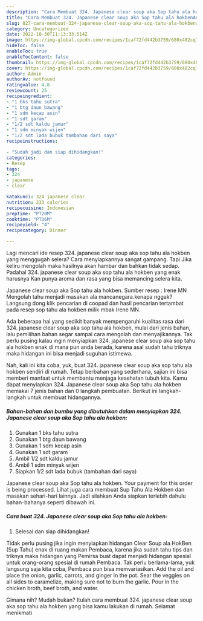 ```yaml
---
description: "Cara Membuat 324. Japanese clear soup aka Sop tahu ala hokbenAnti Ribet"
title: "Cara Membuat 324. Japanese clear soup aka Sop tahu ala hokbenAnti Ribet"
slug: 827-cara-membuat-324-japanese-clear-soup-aka-sop-tahu-ala-hokbenanti-ribet
category: Uncategorized
date: 2022-10-30T11:13:33.514Z
image: https://img-global.cpcdn.com/recipes/1caf72fd442b3759/680x482cq70/324-japanese-clear-soup-aka-sop-tahu-ala-hokben-foto-resep-utama.jpg
hideToc: false
enableToc: true
enableTocContent: false
thumbnail: https://img-global.cpcdn.com/recipes/1caf72fd442b3759/680x482cq70/324-japanese-clear-soup-aka-sop-tahu-ala-hokben-foto-resep-utama.jpg
cover: https://img-global.cpcdn.com/recipes/1caf72fd442b3759/680x482cq70/324-japanese-clear-soup-aka-sop-tahu-ala-hokben-foto-resep-utama.jpg
author: Admin
authorAv: notfound
ratingvalue: 4.8
reviewcount: 25
recipeingredient:
- "1 bks tahu sutra"
- "1 btg daun bawang"
- "1 sdm kecap asin"
- "1 sdt garam"
- "1/2 sdt kaldu jamur"
- "1 sdm minyak wijen"
- "1/2 sdt lada bubuk tambahan dari saya"
recipeinstructions:

- "Sudah jadi dan siap dihidangkan!"
categories:
- Resep
tags:
- 324
- japanese
- clear

katakunci: 324 japanese clear 
nutrition: 233 calories
recipecuisine: Indonesian
preptime: "PT20M"
cooktime: "PT36M"
recipeyield: "4"
recipecategory: Dinner

---
```



Lagi mencari ide resep 324. japanese clear soup aka sop tahu ala hokben yang menggugah selera? Cara menyiapkannya sangat gampang. Tapi Jika keliru mengolah maka hasilnya akan hambar dan bahkan tidak sedap. Padahal 324. japanese clear soup aka sop tahu ala hokben yang enak harusnya Kan punya aroma dan rasa yang bisa memancing selera kita.


Japanese clear soup aka Sop tahu ala hokben. Sumber resep : Irene MN Mengolah tahu menjadi masakan ala mancanegara.kenapa nggak? Langsung dong klik pencarian di coopad dan hasil pencarian tertambat pada resep sop tahu ala hokben milik mbak Irene MN.

Ada beberapa hal yang sedikit banyak mempengaruhi kualitas rasa dari 324. japanese clear soup aka sop tahu ala hokben, mulai dari jenis bahan, lalu pemilihan bahan segar sampai cara mengolah dan menyajikannya. Tak perlu pusing kalau ingin menyiapkan 324. japanese clear soup aka sop tahu ala hokben enak di mana pun anda berada, karena asal sudah tahu triknya maka hidangan ini bisa menjadi suguhan istimewa.


Nah, kali ini kita coba, yuk, buat 324. japanese clear soup aka sop tahu ala hokben sendiri di rumah. Tetap berbahan yang sederhana, sajian ini bisa memberi manfaat untuk membantu menjaga kesehatan tubuh kita. Kamu dapat menyiapkan 324. Japanese clear soup aka Sop tahu ala hokben memakai 7 jenis bahan dan 0 langkah pembuatan. Berikut ini langkah-langkah untuk membuat hidangannya.

<!--inarticleads1-->

##### Bahan-bahan dan bumbu yang dibutuhkan dalam menyiapkan 324. Japanese clear soup aka Sop tahu ala hokben:

1. Gunakan 1 bks tahu sutra
1. Gunakan 1 btg daun bawang
1. Gunakan 1 sdm kecap asin
1. Gunakan 1 sdt garam
1. Ambil 1/2 sdt kaldu jamur
1. Ambil 1 sdm minyak wijen
1. Siapkan 1/2 sdt lada bubuk (tambahan dari saya)


Japanese clear soup aka Sop tahu ala hokben. Your payment for this order is being processed. Lihat juga cara membuat Sup Tahu Ala Hokben dan masakan sehari-hari lainnya. Jadi silahkan Anda siapkan terlebih dahulu bahan-bahanya seperti dibawah ini. 

<!--inarticleads2-->

##### Cara buat 324. Japanese clear soup aka Sop tahu ala hokben:


1. Selesai dan siap dihidangkan!

Tidak perlu pusing jika ingin menyiapkan hidangan Clear Soup ala HokBen (Sup Tahu) enak di ruang makan Pembaca, karena jika sudah tahu tips dan triknya maka hidangan yang Pemirsa buat dapat menjadi hidangan spesial untuk orang-orang spesial di rumah Pembaca. Tak perlu berlama-lama, yuk langsung saja kita coba, Pembaca pun bisa memvariasikan. Add the oil and place the onion, garlic, carrots, and ginger in the pot. Sear the veggies on all sides to caramelize, making sure not to burn the garlic. Pour in the chicken broth, beef broth, and water. 

Gimana nih? Mudah bukan? Itulah cara membuat 324. japanese clear soup aka sop tahu ala hokben yang bisa kamu lakukan di rumah. Selamat menikmati
